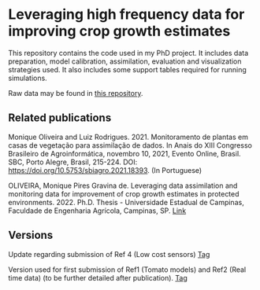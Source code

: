 # Leveraging high frequency data for improving crop growth estimates

This repository contains the code used in my PhD project. It includes data preparation, model calibration, assimilation, evaluation and visualization strategies used. It also includes some support tables required for running simulations.

Raw data may be found in [this repository](https://doi.org/10.25824/redu/EP4NGO).

## Related publications
Monique Oliveira and Luiz Rodrigues. 2021. Monitoramento de plantas em casas de vegetação para assimilação de dados. In Anais do XIII Congresso Brasileiro de Agroinformática, novembro 10, 2021, Evento Online, Brasil. SBC, Porto Alegre, Brasil, 215-224. DOI: https://doi.org/10.5753/sbiagro.2021.18393. (In Portuguese)

OLIVEIRA, Monique Pires Gravina de. Leveraging data assimilation and monitoring data for improvement of crop growth estimates in protected environments. 2022. Ph.D. Thesis - Universidade Estadual de Campinas, Faculdade de Engenharia Agrícola, Campinas, SP. [Link](https://hdl.handle.net/20.500.12733/4792)

## Versions
Update regarding submission of Ref 4 (Low cost sensors) [Tag](https://github.com/mnqoliveira/data-assimilation-tomato-models/releases/tag/v0.1.1)

Version used for first submission of Ref1 (Tomato models) and Ref2 (Real time data) (to be further detailed after publication). [Tag](https://github.com/mnqoliveira/data-assimilation-tomato-models/releases/tag/v0.1.0)
